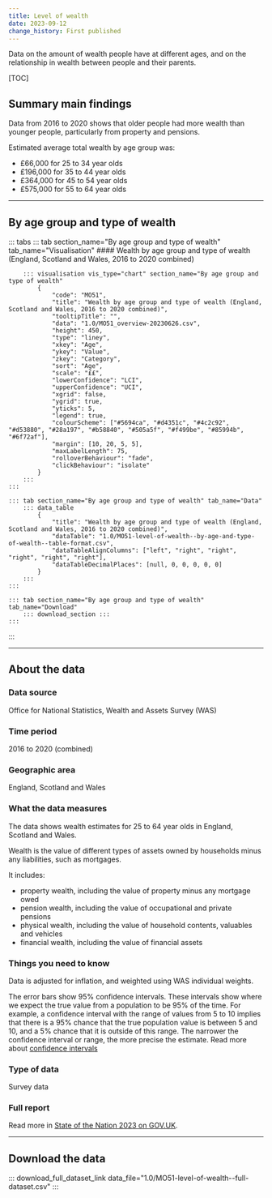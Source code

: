 ```yaml
---
title: Level of wealth
date: 2023-09-12
change_history: First published
---
```


Data on the amount of wealth people have at different ages, and on the relationship in wealth between people and their parents.

[TOC]

## Summary main findings

Data from 2016 to 2020 shows that older people had more wealth than younger people, particularly from property and pensions.

Estimated average total wealth by age group was:

* £66,000 for 25 to 34 year olds
* £196,000 for 35 to 44 year olds
* £364,000 for 45 to 54 year olds
* £575,000 for 55 to 64 year olds

---

## By age group and type of wealth

::: tabs
    ::: tab section_name="By age group and type of wealth" tab_name="Visualisation"
        #### Wealth by age group and type of wealth (England, Scotland and Wales, 2016 to 2020 combined)

        ::: visualisation vis_type="chart" section_name="By age group and type of wealth"
            {
                "code": "MO51",
                "title": "Wealth by age group and type of wealth (England, Scotland and Wales, 2016 to 2020 combined)",
                "tooltipTitle": "",
                "data": "1.0/MO51_overview-20230626.csv",
                "height": 450,
                "type": "liney",
                "xkey": "Age",
                "ykey": "Value",
                "zkey": "Category",
                "sort": "Age",
                "scale": "££",
                "lowerConfidence": "LCI",
                "upperConfidence": "UCI",
                "xgrid": false,
                "ygrid": true,
                "yticks": 5,
                "legend": true,
                "colourScheme": ["#5694ca", "#d4351c", "#4c2c92", "#d53880", "#28a197", "#b58840", "#505a5f", "#f499be", "#85994b", "#6f72af"],
                "margin": [10, 20, 5, 5],
                "maxLabelLength": 75,
                "rolloverBehaviour": "fade",
                "clickBehaviour": "isolate"
            }
        :::
    :::

    ::: tab section_name="By age group and type of wealth" tab_name="Data"
        ::: data_table
            {
                "title": "Wealth by age group and type of wealth (England, Scotland and Wales, 2016 to 2020 combined)",
                "dataTable": "1.0/MO51-level-of-wealth--by-age-and-type-of-wealth--table-format.csv",
                "dataTableAlignColumns": ["left", "right", "right", "right", "right", "right"],
                "dataTableDecimalPlaces": [null, 0, 0, 0, 0, 0]
            }
        :::
    :::

    ::: tab section_name="By age group and type of wealth" tab_name="Download"
        ::: download_section :::
    :::
:::

---

## About the data

### Data source
Office for National Statistics, Wealth and Assets Survey (WAS)

### Time period
2016 to 2020 (combined)

### Geographic area
England, Scotland and Wales

### What the data measures
The data shows wealth estimates for 25 to 64 year olds in England, Scotland and Wales.

Wealth is the value of different types of assets owned by households minus any liabilities, such as mortgages.

It includes:

* property wealth, including the value of property minus any mortgage owed
* pension wealth, including the value of occupational and private pensions
* physical wealth, including the value of household contents, valuables and vehicles
* financial wealth, including the value of financial assets

### Things you need to know
Data is adjusted for inflation, and weighted using WAS individual weights.

The error bars show 95% confidence intervals. These intervals show where we expect the true value from a population to
be 95% of the time. For example, a confidence interval with the range of values from 5 to 10 implies that there is a
95% chance that the true population value is between 5 and 10, and a 5% chance that it is outside of this range.
The narrower the confidence interval or range, the more precise the estimate. Read more about
[confidence intervals](/about-our-analysis#confidence-intervals)

### Type of data
Survey data

### Full report
Read more in [State of the Nation 2023 on GOV.UK](https://www.gov.uk/government/publications/state-of-the-nation-2023-people-and-places).

---

## Download the data

::: download_full_dataset_link data_file="1.0/MO51-level-of-wealth--full-dataset.csv" :::
